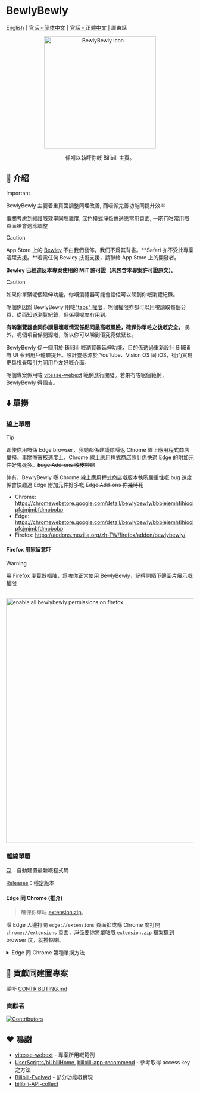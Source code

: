 # BewlyBewly

[English](README.md) | [官话 - 简体中文](README-cmn_CN.md) | [官話 - 正體中文](README-cmn_TW.md) | 廣東話

<p align="center" style="margin-bottom: 0px !important;">
<img width="300" alt="BewlyBewly icon" src="https://cdn.jsdelivr.net/gh/BewlyBewly/Imgs/logos/bewlybewly-vtuber-logo.png"><br/>
</p>

<p align="center">係咁以執吓你嘅 Bilibili 主頁。</p>

<!-- ![min1](https://github.com/hakadao/BewlyBewly/assets/33394391/951f9e2a-d0e1-452c-83a9-dc6d85c4d441)
![min2](https://github.com/hakadao/BewlyBewly/assets/33394391/3e75dd20-f60b-4645-b434-23a24c72959c) -->

## 👋 介紹

> [!IMPORTANT]
> BewlyBewly 主要着重頁面調整同埋改善, 而唔係完善功能同提升效率
>
> 事關考慮到維護嘅效率同埋難度, 深色模式淨係會適應常用頁面, 一啲冇咁常用嘅頁面唔會適應調整

> [!CAUTION]
> App Store 上的 [Bewley](https://apps.apple.com/app/bewley/id6741677642) 不由我們發佈，我们不爲其背書。**Safari 亦不受此專案活躍支援。**若需任何 Bewley 技術支援，請聯絡 App Store 上的開發者。
> 
> **Bewley 已經違反本專案使用的 MIT 許可證（未包含本專案許可證原文）。**

> [!CAUTION]
> 如果你單緊呢個延伸功能，你嘅瀏覽器可能會話佢可以睇到你嘅瀏覽紀錄。
>
> 呢個係因爲 BewlyBewly 用咗["tabs" 權限](https://developer.chrome.com/docs/extensions/reference/api/tabs)，呢個權限亦都可以用嚟讀取每個分頁，從而知道瀏覽紀錄，但係喺呢度冇用到。
>
> **有啲瀏覽器會同你講最壞嘅情況係點同最高嘅風險，確保你單咗之後嘅安全。**
> 另外，呢個項目係開源嘅，所以你可以睇到佢究竟做緊乜。

BewlyBewly 係一個用於 BiliBili 嘅瀏覽器延伸功能，目的係透過重新設計 BiliBili 嘅 UI 令到用戶體驗提升。設計靈感源於 YouTube、Vision OS 同 iOS，從而實現更具視覺吸引力同用戶友好嘅介面。

呢個專案係用咗 [vitesse-webext](https://github.com/antfu/vitesse-webext) 範例進行開發。若果冇咗呢個範例，BewlyBewly 得個吉。

## ⬇️ 單撈

### 線上單嘢

> [!TIP]
> 即使你用嘅係 Edge browser，我哋都係建議你喺返 Chrome 線上應用程式商店單撈。事關喺審核速度上，Chrome 線上應用程式商店照計係快過 Edge 的附加元件好鬼死多。~~Edge Add-ons 收皮啦屌~~
>
> 仲有，BewlyBewly 喺 Chrome 線上應用程式商店嘅版本執啲嚴重性嘅 bug 速度係會快趣過 Edge 附加元件好多嘅 ~~Edge Add-ons 你幾時死~~

- Chrome: <https://chromewebstore.google.com/detail/bewlybewly/bbbiejemhfihiooipfcjmjmbfdmobobp>
- Edge: <https://chromewebstore.google.com/detail/bewlybewly/bbbiejemhfihiooipfcjmjmbfdmobobp>
- Firefox: <https://addons.mozilla.org/zh-TW/firefox/addon/bewlybewly/>

#### Firefox 用家留意吓

> [!WARNING]
> 用 Firefox 瀏覽器嗰陣，爲咗你正常使用 BewlyBewly，記得開晒下邊圖片展示嘅權限

<br/> <img width="655" alt="enable all bewlybewly permissions on firefox" src="https://github.com/hakadao/BewlyBewly/assets/33394391/9566aed8-040a-4435-a2ec-c61117f8e429">

### 離線單嘢

[CI](https://github.com/hakadao/BewlyBewly/actions)：自動建置最新嘅程式碼

[Releases](https://github.com/hakadao/BewlyBewly/releases)：穩定版本

#### Edge 同 Chrome (推介)

> 確保你單咗 [extension.zip](https://github.com/hakadao/BewlyBewly/releases)。

喺 Edge 入邊打開 `edge://extensions` 頁面抑或喺 Chrome 度打開 `chrome://extensions` 頁面，淨係要你將單咗嘅 `extension.zip` 檔案擺到 browser 度，就攪掂喇。

<details>
 <summary> Edge 同 Chrome 第種單撈方法 </summary>

#### Edge

> 確保你單咗 [extension.zip](https://github.com/hakadao/BewlyBewly/releases) 兼且解壓縮個檔案

1. 喺地址欄入邊輸入 `edge://extensions/`，然之後撳 Enter
2. 打開`開發者模式`，撳`載入解壓縮` <br/> <img width="655" alt="image" src="https://user-images.githubusercontent.com/33394391/232246901-e3544c16-bde2-480d-b770-ca5242793963.png">
3. 將解開嘅擴充功能資料夾載入到你嘅瀏覽器度

#### Chrome
>
> 確保你單咗 [extension.zip](https://github.com/hakadao/BewlyBewly/releases) 兼且解壓縮個檔案

1. 在地址欄中輸入 `chrome://extensions/`，然後按下 Enter 鍵
2. 打開`開發者模式`，撳`載入解壓縮` <br/> <img width="655" alt="Snipaste_2022-03-27_18-17-04" src="https://user-images.githubusercontent.com/33394391/160276882-13da0484-92c1-47dd-add8-7655c5c2bf1c.png">
3. 將解開嘅擴充功能資料夾載入到你嘅瀏覽器度

</details>

## 🤝 貢獻同建置專案

睇吓 [CONTRIBUTING.md](docs/CONTRIBUTING-jyut.md)

### 貢獻者

[![Contributors](https://contrib.rocks/image?repo=hakadao/BewlyBewly)](https://github.com/BewlyBewly/BewlyBewly/graphs/contributors)

## ❤️ 鳴謝

- [vitesse-webext](https://github.com/antfu/vitesse-webext) - 專案所用嘅範例
- [UserScripts/bilibiliHome](https://github.com/indefined/UserScripts/tree/master/bilibiliHome), [bilibili-app-recommend](https://github.com/magicdawn/bilibili-app-recommend) - 參考取得 access key 之方法
- [Bilibili-Evolved](https://github.com/the1812/Bilibili-Evolved) - 部分功能嘅實現
- [bilibili-API-collect](https://github.com/SocialSisterYi/bilibili-API-collect)

